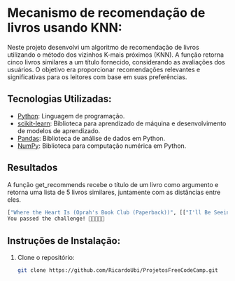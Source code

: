 # Mecanismo de recomendação de livros usando KNN:

Neste projeto desenvolvi um algoritmo de recomendação de livros utilizando o método dos vizinhos K-mais próximos (KNN).
A função retorna cinco livros similares a um título fornecido, considerando as avaliações dos usuários. O objetivo era proporcionar recomendações relevantes e significativas para os leitores com base em suas preferências.

## Tecnologias Utilizadas:

- [Python](https://www.python.org/): Linguagem de programação.
- [scikit-learn](https://scikit-learn.org/): Biblioteca para aprendizado de máquina e desenvolvimento de modelos de aprendizado.
- [Pandas](https://pandas.pydata.org/): Biblioteca de análise de dados em Python.
- [NumPy](https://numpy.org/): Biblioteca para computação numérica em Python.

## Resultados
A função get_recommends recebe o título de um livro como argumento e retorna uma lista de 5 livros similares, juntamente com as distâncias entre eles.

```bash
["Where the Heart Is (Oprah's Book Club (Paperback))", [["I'll Be Seeing You", 0.8016211], ['The Weight of Water', 0.77085835], ['The Surgeon', 0.7699411], ['I Know This Much Is True', 0.7677075], ['The Lovely Bones: A Novel', 0.7234864]]]
You passed the challenge! 🎉🎉🎉🎉🎉
```


## Instruções de Instalação:
1. Clone o repositório:
   ```bash
   git clone https://github.com/RicardoUbi/ProjetosFreeCodeCamp.git
